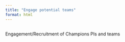 ```yaml
---
title: "Engage potential teams"
format: html
---
```


## 

Engagement/Recruitment of Champions PIs and teams
